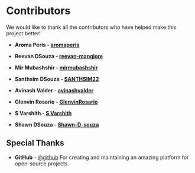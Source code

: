 # Contributors

We would like to thank all the contributors who have helped make this project better!

- **Aroma Peris - [aromaperis](https://github.com/aromaperis)**

- **Reevan DSouza - [reevan-manglore](https://github.com/reevan-manglore)**

- **Mir Mubashshir - [mirmubashshir](https://github.com/mirmubashshir)**

- **Santhsim DSouza - [SANTHSIM22](https://github.com/SANTHSIM22)**

- **Avinash Valder - [avinashvalder](https://github.com/avinashvalder)**

- **Glenvin Rosario - [GlenvinRosario](https://github.com/GlenvinRosario)**

- **S Varshith - [S Varshith](https://github.com/varshith03)**

- **Shawn DSouza - [Shawn-D-souza](https://github.com/Shawn-D-souza)**

## Special Thanks
- **GitHub** - [@github](https://github.com/github)
  For creating and maintaining an amazing platform for open-source projects.


